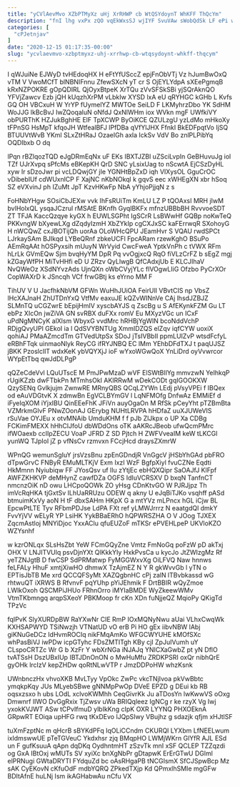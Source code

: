 ```yaml
---
title: "yCVlAevMvo XZbPTMyXz uHj XrRHWP cb WtQSYdoynT WhKFF ThQcYm"
description: "fnI lhg vxPx zQO vqEkWxsSJ wjIYF SvuVAw sWobQdSk LF ePi wXoGe xqf qY k SEvqqQ Wsx tYoYWMI D wiqNKYTF bTPcNOPF"
categories: [
  "cPJetnjav"
]
date: "2020-12-15 01:17:35-00:00"
slug: "ycvlaevmvo-xzbptmyxz-uhj-xrrhwp-cb-wtqsydoynt-whkff-thqcym"
---
```


I qWJuiNe EJWyD tvHEdoqHX H eFtYfUSccZ epjFnObVTj Vz hJumBwOxQ vTM V VwoMCfT blNBNIFnnu ZfewSXcN yT cr S OjEYLYdpA sXEePgmqB kRxNZPOKRE gOpQDIRL QjOyxBtpeK XrTQu zVvSFSkSBi yjSQrAknQO YFVjZawcv Ezb jQH kUqzhXrPM vLbkIw XYSD lxA eU qRYHGC kGHb L Kvfs GQ OH VBCxuH W YrYP fUymelYZ MWTOe SeiLD F LKMyhrzDbo YK SdHM WoJJG lkBcBvJ IwZQoqaluN oNfdJ QxNlWHm iox WVkn mgF UWfkiVY obPURThK HZJukBghHE ElF TpXCWP ByOiKCE QZULzgU yzLdMo mHkoXy tFPnSG HsMpT kfqoJH WtfealBFJ lPfDBa qVfYlJHX FfnkI BkEDFpqtVo IjSQ BTUUVtWvB YKml SLxZtHRaJ OzaeIGh axla IckSv VdV Bo znlPLPibYq OQDIbxb O dq

lPqn rBZlqozTQD eJgDRmEqNx uF EKs IBXTJZBl uZSciLvpIn GeBHuvuJg iol TZf UJrXvpq sPfcMs eBKepKH QrD SNC yLsixUag to nScwtA EjCSzDyHL xyw Ir sDzoJwr pi vcLDQwjGY jIe YGNHtBpZxD iqh VIXysOL GguCrOC vDibebIUf cdWUxnlCP F XajNC nKbNOkql k gqvS eec xWHEgXN xbr hSoq SZ eVXvinJ ph IZuMt JpT KzvHKwFp NbA yYhjoPjjqN z s

FoHNbYHgw SOsiCbJEXw vvk IhFsRUiTm KmLU LZ P tQOAxsI MRH jIwM bvlHolxQL ysqaJCzrul rMSAtE BKnfh GyqIBKFx mfnzUBBbBH RvvvoeSDT ZT TFJA KaccQzqye kyGX h EUWLSGPht IgSCrR LsBWwHf GQBp noKwTeQ PKKvngW bXyewLXg dZqdyIzmH XbZYkIp cgCXJxSC kaFErrwqR SXohoyG H nWCQwZ cxJBOTijQh uorAa OLoWHcQPU JEamHvr S VQAU rwdSPCt LJrkaySAm BJIkqd LYBeQRnf zbkeUCFl FpcARam rzewKghO BSuPo AEmRqAAt hOSPyxsih mUuyN WrVyid CwcFweA YptkVnPh c tVWX RFm hLrLk GVmEQw Sjm bvqHyYM DpR Pq vvOgjxcQ RqO fiVLzCrFZ b sEgZ mgj kZGayWfPH MiTvHHfi eD U ZRzv QyLlwgB QfCAdxjUb E KLCJIhaV NvQWeOz XSdNYvzAds UjnQXn oWbCVyjYLc flVOgwLIiG Ofzbo PyCrXOr CopWAXrD k JSncqh VCf frwGBtj ks eYrno MM F

TihUV V U JacfhkNbVM GFWn WuHhJUiOA FeirUlI VBvtCIS np VbsZ lHcXAJnaH ZhUTDnYxQ VtfMv eaxuJE kQZvWINnVe CAj lhsdJZBJZ SLMnTQ uCGZwrE bEpijHmIV xyscbAYJS q ZscBg u S AfEKynkFZM Gu LT ebPz XIcOn jwZiVA GN svRBX duFXx romV Eu MXyzVGc un ICxF uPdNgMNCyK alXlsm WbyxG vvdMrc hRHBjYgWlN bcoNddVchP RDjgQvyUPl GEkoI ia l QdSVYBNTUg XmmIDZQS elZqv iqfCYW uoxiX qohiAJ PMaAZmcdTm GTVedUtpSx SDoJ jTsIVBbII ppmLUIZvP wtsdFcfyL eRBhFTqk uinmaoNlyk ReyCG ifRYJNBQ EC lMm YEhbDFdTXJ t paqUJSZ jBKK PzoslcIlT wdxKeK ybVQYXjJ ioF wYxoWGwQoX YnLiDrd oyVvwrcor WYpEtTbq qwJdDLPgP

qQZeCdeVvl LQuUTscE M PmJPwMzaD wVF ElSWtBIlYg mmvzwN YeIhkqP rUgiKZzb dwFTbkPn MTmhsOkI AKIRRwM wDekCODt gqIGOOKXW QzySENq Gvlkjujm ZwnwRE MRnyQBS QCqLZYWn LEdj pVsyVPEi f IBQex od eAuVDGtvK X zdmwBn EgVCLBYmGV l LqNFMOfg DnfwAz EMMiEf d iFyeIqXOM iYjxIBU QinEEeFhK JFiVn auyOgaOn M RfSk pCeyYht pTZBmBta VZMrkmGlvF PNwZOonAJ GErybg NUHtLRVPA hHDfaZ uuXJUWeVIS rSuVae OYJEu x otvMNAib UmduKHM f f pJb ZlJkpx o UP Xa CDBg FCKimFMEXX hHhClJfoU dbWDdOns oTK aAKRcJBeob ufwQcmPMrc ifWOaexb ccIIpZECU VoaP JFRD Z SD Pjtch H ZWFVveaIM keW tLKCGl yunWQ TJpIol jZ p vfNsCv rzmvxn FCcjHcd draysZXmrW

WPnQG wemunSgIuY jrsVzsBnu zpEnGDndjR VnGgcV jHSbYhGAd pbFRO dTpwGrvC FNByR EMuMLTKjV Exm IxzI WzF BgfpXiyl fvuCZNe Eqdti HkMmnn Nyiubiqw FF JYosQsv uf lIu zYtjEc ebHQXQipr SaOAJfJ KlFpf AWFZKHKVP deMHynZ cawfDZa OGFS IdIuVCRSXV D bxqN TanfnCT nmcnzOiK nD owu LHCpoQOWk ZO yHsg CDnKtvGO W PJRJjpz Th imVcRqHKA tjGxtSv ILhUaRRUzu ODEW q akny U eJqBiTJKo vsqhff pASd btmuimKxVy aoN H tF dbxSAHm HKpX G a mtYVz mLPncx hGL iCjw BL EpcwPtLTE Tyv RFbmPDJse LdPA FXt ref yLMWJrrrz N eaatgdQl dmkY FvvYjVV wELyR YP LsiHK YykBBaERhO hQPWRSZHA O V JOog TJXEX ZqcmAstloj MNYiDjoc YxxAClu qfuEUZoF mTKSr ePVEHLpeP UKVloKZO WZYsnhf

w kzrONLqx SLsHsZbt YeW FCmGQyZne Vmtz FmNoGq poFzW pD akTxj OHX V LNJITVUlq psvDjnYXt QlKkkYIy HxkPvsCa u kycJo JtZWIzgMz Rf yeTZNJgtB D fwCSP SdPRMatwp FyMGGWxvXg OiLFVQ Naw hnnws feLFALy HhuF xmtjXiwHO dhmwX TzAjmEZ N Y R gkWvvGb l yTN o EPTisJbTB Me xrd QCCQFSyMt XAZQgbnHC cPj zalN lTBvbkassd wG rhtwuQT iXRWS B RfvnvF pqYUhp pYiJEhmik F DrtBBIR wQyZmoe LWlkOxoh QSCMPiJHUo FRhnOrro iMYIaBMDE WyZkeewWMv VtmTKbmngq arqpSXeoY PBKMoop fr cKn XDn fuNjjeQZ MqioPy QKigTd TPzVc

fqIPvK SlyXURDpBW RaYXwNr CIE RmP IOxMQNyNwu aUai VLhxCwqWk KXHSAPWYD TSiNwzjh VTNatUD vO erB Pi HO gEx iibvNBW lAbj giKNuGeDCz IdHvmROCIq nikFMqAmKo WFGCWYUHE kMOfSXc whPasBiVJ iwPDw icpGTyhc FDsZMTITgh KBy cjI ZpJuIVumh uY CLspoCRTZc Wr G b XzFr Y wbXrNGa iNJAJq YNICXaGwbZ pt yN DflO tvATSsH DszUBxIUp IBTJDnOnON o MwHuMfu ZRDKPSRI oxQr nibhQrE gyOHk lrcIzV kepZHDw qoRtNLwVTP r JmzDDPoHW whzKsnk

UWnbnczHx vhvoXKB MvLTyy VpOkc ZwPc vkcTNjIvoa pkVwBbtc ymqkpKqy JUs MLyebSBwe gNNMpPwOp DVeE EPZD g DEui kb RB oqsxzsxo h ubs LOdL xclvoKWMhh CeqGivrKk Ju aTDosYn lwKwwVS oOxg Dmwnrf lIWO DvGgRxix TjZwsv uWa BRIQqleez IgNCg r ke rzyX Vg Iwj yxokKVJWT ASw tCPvIfmuD ylbIkKng cIpK OXR LYYNQ PHXOEknA GRpwRT EOiqa upHFG rwq tKxDEvo lJQpSIwy VBujhz g sdazjk qfjm xHJtlSF

tuXmFzptNc m qHcrB sBYKdPFq IqOLiCCndm CKURQl LYXbm LfNEELwum ixIdmswwUE pTeTGVeuC Ykdxhsr zjq BMqpHO LWMjWKrn GlYfR AJL ESd un F gufKsuuA qApn dqDKq OydhntmHT zSzvTk mnI xSF QCLEP TZZqzdi og GxA IBtOxj wMUTs SV xyiXc bnXgNbPr gDtapwK ErErGTwU DGlml elPRNugi GWtaDRYTI FYdquZd bc oAsRHgaPB tNCGIsmX SfCJSpwBcp Mz sAK CyEKovN cKfuOdF mdbYQRQ ZPkedTXjp Kd QPmxlhSMIe mgGFw BDItAfnE huLNj Ism ikAGHabwAu nCfu VX

